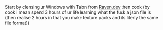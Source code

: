 Start by clensing ur Windows with Talon from [Raven.dev](https://debloat.win)
then cook (by cook i mean spend 3 hours of ur life learning what the fuck a json file is (then realise 2 hours in that you make texture packs and its literly the same file format))
